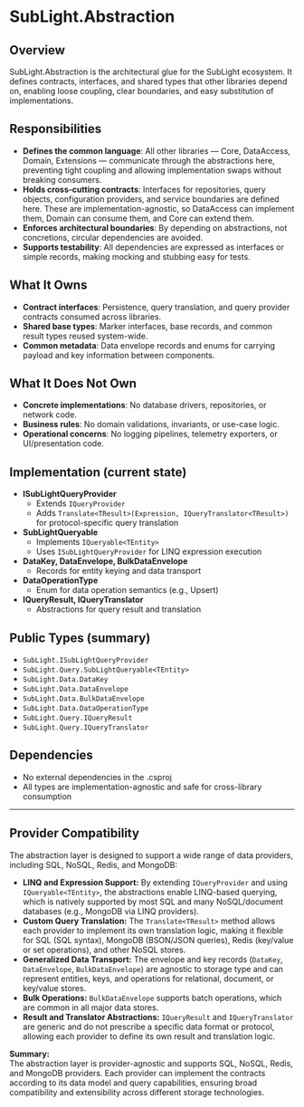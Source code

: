 # SubLight.Abstraction

## Overview
SubLight.Abstraction is the architectural glue for the SubLight ecosystem. It defines contracts, interfaces, and shared types that other libraries depend on, enabling loose coupling, clear boundaries, and easy substitution of implementations.

## Responsibilities
- **Defines the common language**: All other libraries — Core, DataAccess, Domain, Extensions — communicate through the abstractions here, preventing tight coupling and allowing implementation swaps without breaking consumers.
- **Holds cross‑cutting contracts**: Interfaces for repositories, query objects, configuration providers, and service boundaries are defined here. These are implementation-agnostic, so DataAccess can implement them, Domain can consume them, and Core can extend them.
- **Enforces architectural boundaries**: By depending on abstractions, not concretions, circular dependencies are avoided.
- **Supports testability**: All dependencies are expressed as interfaces or simple records, making mocking and stubbing easy for tests.

## What It Owns
- **Contract interfaces**: Persistence, query translation, and query provider contracts consumed across libraries.
- **Shared base types**: Marker interfaces, base records, and common result types reused system-wide.
- **Common metadata**: Data envelope records and enums for carrying payload and key information between components.

## What It Does Not Own
- **Concrete implementations**: No database drivers, repositories, or network code.
- **Business rules**: No domain validations, invariants, or use-case logic.
- **Operational concerns**: No logging pipelines, telemetry exporters, or UI/presentation code.

## Implementation (current state)
- **ISubLightQueryProvider**
  - Extends `IQueryProvider`
  - Adds `Translate<TResult>(Expression, IQueryTranslator<TResult>)` for protocol-specific query translation
- **SubLightQueryable<TEntity>**
  - Implements `IQueryable<TEntity>`
  - Uses `ISubLightQueryProvider` for LINQ expression execution
- **DataKey, DataEnvelope, BulkDataEnvelope**
  - Records for entity keying and data transport
- **DataOperationType**
  - Enum for data operation semantics (e.g., Upsert)
- **IQueryResult, IQueryTranslator**
  - Abstractions for query result and translation

## Public Types (summary)
- `SubLight.ISubLightQueryProvider`
- `SubLight.Query.SubLightQueryable<TEntity>`
- `SubLight.Data.DataKey`
- `SubLight.Data.DataEnvelope`
- `SubLight.Data.BulkDataEnvelope`
- `SubLight.Data.DataOperationType`
- `SubLight.Query.IQueryResult`
- `SubLight.Query.IQueryTranslator`

## Dependencies
- No external dependencies in the .csproj
- All types are implementation-agnostic and safe for cross-library consumption

---

## Provider Compatibility

The abstraction layer is designed to support a wide range of data providers, including SQL, NoSQL, Redis, and MongoDB:

- **LINQ and Expression Support:** By extending `IQueryProvider` and using `IQueryable<TEntity>`, the abstractions enable LINQ-based querying, which is natively supported by most SQL and many NoSQL/document databases (e.g., MongoDB via LINQ providers).
- **Custom Query Translation:** The `Translate<TResult>` method allows each provider to implement its own translation logic, making it flexible for SQL (SQL syntax), MongoDB (BSON/JSON queries), Redis (key/value or set operations), and other NoSQL stores.
- **Generalized Data Transport:** The envelope and key records (`DataKey`, `DataEnvelope`, `BulkDataEnvelope`) are agnostic to storage type and can represent entities, keys, and operations for relational, document, or key/value stores.
- **Bulk Operations:** `BulkDataEnvelope` supports batch operations, which are common in all major data stores.
- **Result and Translator Abstractions:** `IQueryResult` and `IQueryTranslator` are generic and do not prescribe a specific data format or protocol, allowing each provider to define its own result and translation logic.

**Summary:**  
The abstraction layer is provider-agnostic and supports SQL, NoSQL, Redis, and MongoDB providers. Each provider can implement the contracts according to its data model and query capabilities, ensuring broad compatibility and extensibility across different storage technologies.

